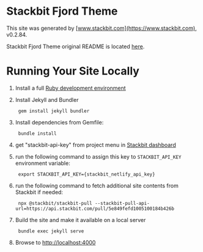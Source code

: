 # Stackbit Fjord Theme

This site was generated by [www.stackbit.com](https://www.stackbit.com), v0.2.84.

Stackbit Fjord Theme original README is located [here](./README.theme.md).

# Running Your Site Locally

1. Install a full [Ruby development environment](https://jekyllrb.com/docs/installation/)

1. Install Jekyll and Bundler

        gem install jekyll bundler

1. Install dependencies from Gemfile:

        bundle install

1. get "stackbit-api-key" from project menu in [Stackbit dashboard](https://app.stackbit.com/dashboard)

1. run the following command to assign this key to `STACKBIT_API_KEY` environment variable:

        export STACKBIT_API_KEY={stackbit_netlify_api_key}

1. run the following command to fetch additional site contents from Stackbit if needed:

        npx @stackbit/stackbit-pull --stackbit-pull-api-url=https://api.stackbit.com/pull/5e849fefd1005100184b426b

1. Build the site and make it available on a local server

        bundle exec jekyll serve

1. Browse to [http://localhost:4000](http://localhost:4000)
